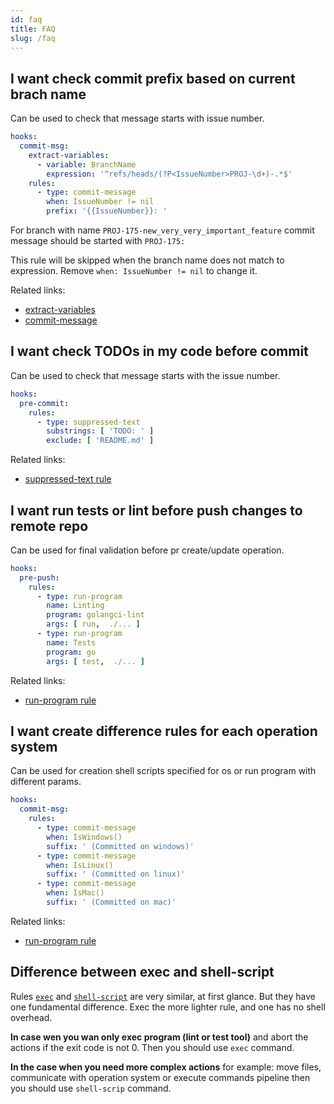 ```yaml
---
id: faq
title: FAQ
slug: /faq
---
```


## I want check commit prefix based on current brach name

Can be used to check that message starts with issue number.

```yaml
hooks:
  commit-msg:
    extract-variables:
      - variable: BranchName
        expression: '^refs/heads/(?P<IssueNumber>PROJ-\d+)-.*$'
    rules:
      - type: commit-message
        when: IssueNumber != nil
        prefix: '{{IssueNumber}}: '
```

For branch with name `PROJ-175-new_very_very_important_feature` commit message
should be started with `PROJ-175:`

This rule will be skipped when the branch name does not match to expression.
Remove `when: IssueNumber != nil` to change it.

Related links:

<!-- TODO: Add correct links -->
- [extract-variables](/)
- [commit-message](/)

## I want check TODOs in my code before commit

Can be used to check that message starts with the issue number.

```yaml
hooks:
  pre-commit:
    rules:
      - type: suppressed-text
        substrings: [ 'TODO: ' ]
        exclude: [ 'README.md' ]
```

Related links:

<!-- TODO: Add correct links -->
- [suppressed-text rule](./configuration/rules/suppressed-text.md)

## I want run tests or lint before push changes to remote repo

Can be used for final validation before pr create/update operation.

```yaml
hooks:
  pre-push:
    rules:
      - type: run-program
        name: Linting
        program: golangci-lint
        args: [ run,  ./... ]
      - type: run-program
        name: Tests
        program: go
        args: [ test,  ./... ]
```

Related links:

<!-- TODO: Add correct links -->
- [run-program rule](./configuration/rules/run-program.md)

## I want create difference rules for each operation system

Can be used for creation shell scripts specified for os or run program with
different params.

```yaml
hooks:
  commit-msg:
    rules:
      - type: commit-message
        when: IsWindows()
        suffix: ' (Committed on windows)'
      - type: commit-message
        when: IsLinux()
        suffix: ' (Committed on linux)'
      - type: commit-message
        when: IsMac()
        suffix: ' (Committed on mac)'
```

Related links:

<!-- TODO: Add correct links -->
- [run-program rule](./configuration/rules/run-program.md)

## Difference between exec and shell-script

Rules [`exec`](./configuration/rules/exec) and [`shell-script`](./configuration/rules/shell-script)
are very similar, at first glance. But they have one fundamental difference.
Exec the more lighter rule, and one has no shell overhead.

**In case wen you wan only exec program (lint or test tool)** and abort the
actions if the exit code is not 0. Then you should use `exec` command.

**In the case when you need more complex actions** for example: move files,
communicate with operation system or execute commands pipeline then you should
use `shell-scrip` command.
